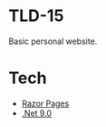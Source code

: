 # TLD-15
Basic personal website.

# Tech
- [Razor Pages](https://learn.microsoft.com/en-us/aspnet/core/razor-pages/)
- [.Net 9.0](https://dotnet.microsoft.com/download)
